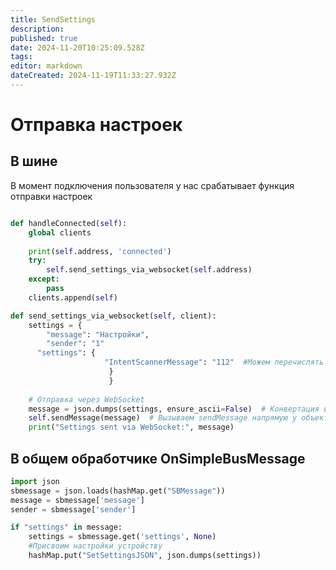 ```yaml
---
title: SendSettings
description: 
published: true
date: 2024-11-20T10:25:09.528Z
tags: 
editor: markdown
dateCreated: 2024-11-19T11:33:27.932Z
---
```


# Отправка настроек

## В шине
В момент подключения пользователя у нас срабатывает функция отправки настроек
```python

def handleConnected(self):  
    global clients  
  
    print(self.address, 'connected')  
    try:  
        self.send_settings_via_websocket(self.address)  
    except:  
        pass  
    clients.append(self)

def send_settings_via_websocket(self, client):  
    settings = {  
	    "message": "Настройки",
	    "sender": "1"
      "settings": {  
                     "IntentScannerMessage": "112"  #Можем перечислять через запятую настройки и их значения
            		  }  
        			  }  
  
    # Отправка через WebSocket  
    message = json.dumps(settings, ensure_ascii=False)  # Конвертация в JSON-формат  
    self.sendMessage(message)  # Вызываем sendMessage напрямую у объекта SimpleChat  
    print("Settings sent via WebSocket:", message)
```

## В общем обработчике OnSimpleBusMessage 

```python
import json
sbmessage = json.loads(hashMap.get("SBMessage"))
message = sbmessage['message']
sender = sbmessage['sender']

if "settings" in message:
	settings = sbmessage.get('settings', None)
	#Присвоим настройки устройству
	hashMap.put("SetSettingsJSON", json.dumps(settings))
```
